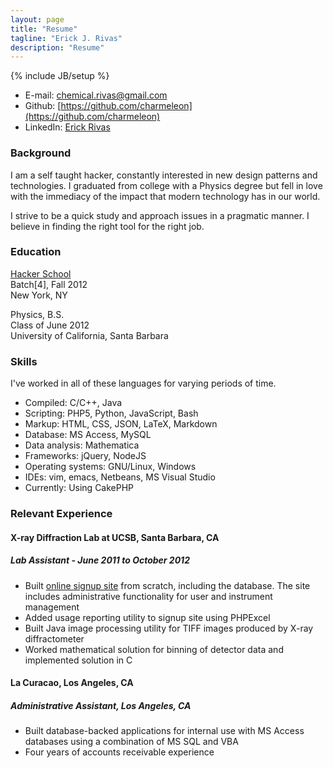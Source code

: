```yaml
---
layout: page
title: "Resume"
tagline: "Erick J. Rivas"
description: "Resume"
---
```

{% include JB/setup %}

* E-mail: [chemical.rivas@gmail.com](mailto:chemical.rivas@gmail.com)
* Github: [https://github.com/charmeleon](https://github.com/charmeleon)
* LinkedIn: [Erick Rivas](http://www.linkedin.com/pub/erick-rivas/54/766/a65)

### Background

I am a self taught hacker, constantly interested in new design patterns
and technologies. I graduated from college with a Physics degree but fell in
love with the immediacy of the impact that modern technology has in our world.

I strive to be a quick study and approach issues in a pragmatic manner. I 
believe in finding the right tool for the right job.

### Education

[Hacker School](https://www.hackerschool.com/)  
Batch\[4\], Fall 2012  
New York, NY  

Physics, B.S.  
Class of June 2012  
University of California, Santa Barbara  

### Skills

I've worked in all of these languages for varying periods of time.
* Compiled: C/C++, Java
* Scripting: PHP5, Python, JavaScript, Bash
* Markup: HTML, CSS, JSON, LaTeX, Markdown
* Database: MS Access, MySQL
* Data analysis: Mathematica
* Frameworks: jQuery, NodeJS
* Operating systems: GNU/Linux, Windows
* IDEs: vim, emacs, Netbeans, MS Visual Studio
* Currently: Using CakePHP

### Relevant Experience

#### X-ray Diffraction Lab at UCSB, Santa Barbara, CA

##### Lab Assistant - June 2011 to October 2012

* Built [online signup site](http://rake.mrl.ucsb.edu) from scratch,
including the database. The site includes administrative functionality
for user and instrument management
* Added usage reporting utility to signup site using PHPExcel
* Built Java image processing utility for TIFF images produced by X-ray
diffractometer
* Worked mathematical solution for binning of detector data and implemented
solution in C

#### La Curacao, Los Angeles, CA

##### Administrative Assistant, Los Angeles, CA

* Built database-backed applications for internal use with MS Access databases
using a combination of MS SQL and VBA
* Four years of accounts receivable experience
